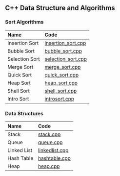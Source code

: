 ## C++ Data Structure and Algorithms

### Sort Algorithms
|Name|Code|
|:--|:--|
|Insertion Sort|[insertion_sort.cpp](insertion_sort.cpp)|
|Bubble Sort|[bubble_sort.cpp](bubble_sort.cpp)|
|Selection Sort|[selection_sort.cpp](selection_sort.cpp)|
|Merge Sort|[merge_sort.cpp](merge_sort.cpp)|
|Quick Sort|[quick_sort.cpp](quick_sort.cpp)|
|Heap Sort|[heap_sort.cpp](heap_sort.cpp)|
|Shell Sort|[shell_sort.cpp](shell_sort.cpp)|
|Intro Sort|[introsort.cpp](introsort.cpp)|

### Data Structures
|Name|Code|
|:--|:--|
|Stack|[stack.cpp](stack.cpp)|
|Queue|[queue.cpp](queue.cpp)|
|Linked List|[linkedlist.cpp](linkedlist.cpp)|
|Hash Table|[hashtable.cpp](hashtable.cpp)|
|Heap|[heap.cpp](heap.cpp)|
